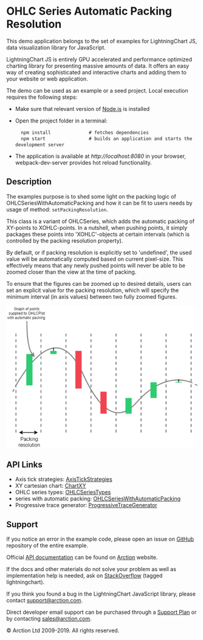 # OHLC Series Automatic Packing Resolution

This demo application belongs to the set of examples for LightningChart JS, data visualization library for JavaScript.

LightningChart JS is entirely GPU accelerated and performance optimized charting library for presenting massive amounts of data. It offers an easy way of creating sophisticated and interactive charts and adding them to your website or web application.

The demo can be used as an example or a seed project. Local execution requires the following steps:

- Make sure that relevant version of [Node.js](https://nodejs.org/en/download/) is installed
- Open the project folder in a terminal:

        npm install              # fetches dependencies
        npm start                # builds an application and starts the development server

- The application is available at *http://localhost:8080* in your browser, webpack-dev-server provides hot reload functionality.


## Description

The examples purpose is to shed some light on the packing logic of OHLCSeriesWithAutomaticPacking and how it can be fit to users needs by usage of method: `setPackingResolution`.

This class is a variant of OHLCSeries, which adds the automatic packing of XY-points to XOHLC-points. In a nutshell, when pushing points, it simply packages these points into 'XOHLC'-objects at certain intervals (which is controlled by the packing resolution property). 

By default, or if packing resolution is explicitly set to 'undefined', the used value will be automatically computed based on current pixel-size. This effectively means that any newly pushed points will never be able to be zoomed closer than the view at the time of packing.

To ensure that the figures can be zoomed up to desired details, users can set an explicit value for the packing resolution, which will specify the minimum interval (in axis values) between two fully zoomed figures.

[//]: # "IMPORTANT: The assets will not show before README.md is built - relative path is different!"

![](./assets/ohlcPackingResolution.png)


## API Links

* Axis tick strategies: [AxisTickStrategies]
* XY cartesian chart: [ChartXY]
* OHLC series types: [OHLCSeriesTypes]
* series with automatic packing: [OHLCSeriesWithAutomaticPacking]
* Progressive trace generator: [ProgressiveTraceGenerator]


## Support

If you notice an error in the example code, please open an issue on [GitHub][0] repository of the entire example.

Official [API documentation][1] can be found on [Arction][2] website.

If the docs and other materials do not solve your problem as well as implementation help is needed, ask on [StackOverflow][3] (tagged lightningchart).

If you think you found a bug in the LightningChart JavaScript library, please contact support@arction.com.

Direct developer email support can be purchased through a [Support Plan][4] or by contacting sales@arction.com.

[0]: https://github.com/Arction/
[1]: https://www.arction.com/lightningchart-js-api-documentation/
[2]: https://www.arction.com
[3]: https://stackoverflow.com/questions/tagged/lightningchart
[4]: https://www.arction.com/support-services/

© Arction Ltd 2009-2019. All rights reserved.


[AxisTickStrategies]: https://www.arction.com/lightningchart-js-api-documentation/v1.2.0/globals.html#axistickstrategies
[ChartXY]: https://www.arction.com/lightningchart-js-api-documentation/v1.2.0/classes/chartxy.html
[OHLCSeriesTypes]: https://www.arction.com/lightningchart-js-api-documentation/v1.2.0/globals.html#ohlcseriestypes
[OHLCSeriesWithAutomaticPacking]: https://www.arction.com/lightningchart-js-api-documentation/v1.2.0/classes/ohlcserieswithautomaticpacking.html
[ProgressiveTraceGenerator]: https://arction.github.io/xydata/classes/progressivetracegenerator.html

